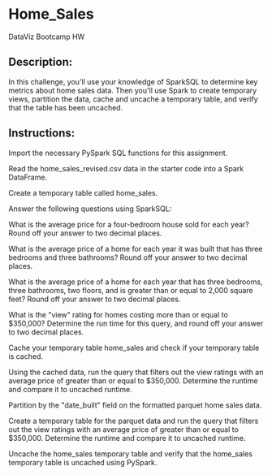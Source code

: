 # Home_Sales
DataViz Bootcamp HW

## Description:

In this challenge, you'll use your knowledge of SparkSQL to determine key metrics about home sales data. Then you'll use Spark to create temporary views, partition the data, cache and uncache a temporary table, and verify that the table has been uncached.


## Instructions:

Import the necessary PySpark SQL functions for this assignment.

Read the home_sales_revised.csv data in the starter code into a Spark DataFrame.

Create a temporary table called home_sales.

Answer the following questions using SparkSQL:

  What is the average price for a four-bedroom house sold for each year? Round off your answer to two decimal places.
  
  What is the average price of a home for each year it was built that has three bedrooms and three bathrooms? Round off your answer to two decimal places.
  
  What is the average price of a home for each year that has three bedrooms, three bathrooms, two floors, and is greater than or equal to 2,000 square feet? Round   off your answer to two decimal places.
  
  What is the "view" rating for homes costing more than or equal to $350,000? Determine the run time for this query, and round off your answer to two decimal        places.
  
Cache your temporary table home_sales and check if your temporary table is cached.

Using the cached data, run the query that filters out the view ratings with an average price of greater than or equal to $350,000. Determine the runtime and compare it to uncached runtime.

Partition by the "date_built" field on the formatted parquet home sales data.

Create a temporary table for the parquet data and run the query that filters out the view ratings with an average price of greater than or equal to $350,000. Determine the runtime and compare it to uncached runtime.

Uncache the home_sales temporary table and verify that the home_sales temporary table is uncached using PySpark.
